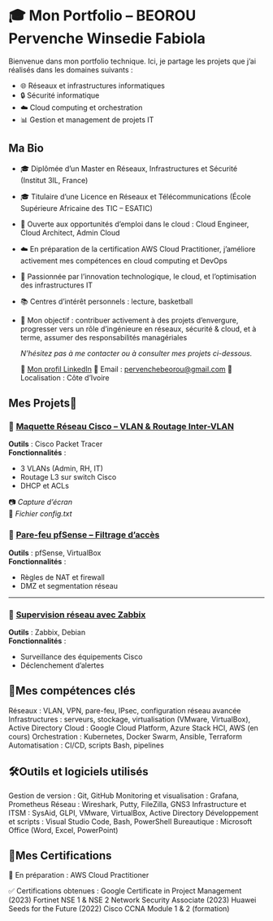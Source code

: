 # 🎓 Mon Portfolio – BEOROU Pervenche Winsedie Fabiola

Bienvenue dans mon portfolio technique. Ici, je partage les projets que j’ai réalisés dans les domaines suivants :  
- 🌐 Réseaux et infrastructures informatiques
- 🔒 Sécurité informatique
- ☁️ Cloud computing et orchestration
- 📊 Gestion et management de projets IT

## **Ma Bio**

- 🎓 Diplômée d’un Master en Réseaux, Infrastructures et Sécurité (Institut 3IL, France)
- 🎓 Titulaire d’une Licence en Réseaux et Télécommunications (École Supérieure Africaine des TIC – ESATIC)
- 💼 Ouverte aux opportunités d’emploi dans le cloud : Cloud Engineer, Cloud Architect, Admin Cloud
- ☁️ En préparation de la certification AWS Cloud Practitioner, j’améliore activement mes compétences en
      cloud computing et DevOps
- 🚀 Passionnée par l’innovation technologique, le cloud, et l’optimisation des infrastructures IT
- 📚 Centres d’intérêt personnels : lecture, basketball
- 🎯 Mon objectif : contribuer activement à des projets d’envergure, progresser vers un rôle d’ingénieure en
   réseaux, sécurité & cloud, et à terme, assumer des responsabilités managériales


  *N’hésitez pas à me contacter ou à consulter mes projets ci-dessous.*

  💼 [Mon profil LinkedIn](https://www.linkedin.com/in/pervenche-winsedie-fabiola-beorou-a89a02182)  📧 Email : pervenchebeorou@gmail.com 📍Localisation : Côte d’Ivoire  


## **Mes Projets**📁

### 🔹 [Maquette Réseau Cisco – VLAN & Routage Inter-VLAN](./projets/maquette_vlan/)
**Outils** : Cisco Packet Tracer  
**Fonctionnalités** :
- 3 VLANs (Admin, RH, IT)
- Routage L3 sur switch Cisco
- DHCP et ACLs

📷 *Capture d’écran*  
📝 *Fichier config.txt*



### 🔹 [Pare-feu pfSense – Filtrage d’accès](./projets/firewall_pfsense/)
**Outils** : pfSense, VirtualBox  
**Fonctionnalités** :
- Règles de NAT et firewall
- DMZ et segmentation réseau

---

### 🔹 [Supervision réseau avec Zabbix](./projets/supervision_zabbix/)
**Outils** : Zabbix, Debian  
**Fonctionnalités** :
- Surveillance des équipements Cisco
- Déclenchement d’alertes

## 🔧**Mes compétences clés**
Réseaux : VLAN, VPN, pare-feu, IPsec, configuration réseau avancée
Infrastructures : serveurs, stockage, virtualisation (VMware, VirtualBox), Active Directory
Cloud : Google Cloud Platform, Azure Stack HCI, AWS (en cours)
Orchestration : Kubernetes, Docker Swarm, Ansible, Terraform
Automatisation : CI/CD, scripts Bash, pipelines


## 🛠️**Outils et logiciels utilisés**

Gestion de version : Git, GitHub
Monitoring et visualisation : Grafana, Prometheus
Réseau : Wireshark, Putty, FileZilla, GNS3
Infrastructure et ITSM : SysAid, GLPI, VMware, VirtualBox, Active Directory
Développement et scripts : Visual Studio Code, Bash, PowerShell
Bureautique : Microsoft Office (Word, Excel, PowerPoint)

## 🏅**Mes Certifications**

📍 En préparation : AWS Cloud Practitioner

✅ Certifications obtenues :
Google Certificate in Project Management (2023)
Fortinet NSE 1 & NSE 2 Network Security Associate (2023)
Huawei Seeds for the Future (2022)
Cisco CCNA Module 1 & 2 (formation)


